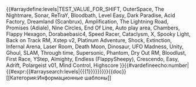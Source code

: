 {{#arraydefine:levels|TEST_VALUE_FOR_SHIFT,
OuterSpace,
The Nightmare,
Sonar,
ReTraY,
Bloodbath,
Level Easy,
Dark Paradise,
Acid Factory,
Dreamland (Scanbrux),
Amplification,
The Lightning Road,
Promises (Adiale),
Nine Circles,
End Of Line,
Auto play area,
Chambers,
Flappy Hexagon,
Dorabaebasic4,
Speed Racer,
Cataclysm,
X,
Spooky Light,
Back on Track RM,
Xstep v2,
Platinum Adventure,
Shock,
Extinction,
Infernal Arena,
Laser Room,
Death Moon,
Dinosaur,
UFO Madness,
Unity,
Ghoul,
SLAM,
Through time,
Supersonic,
Phantom,
Dry Out RM,
Bloodlust,
First Race,
YStep,
Almighty,
Endless (FlappySheepy),
Crescendo,
Easy,
Adrift,
Polargeist v01,
Mind Control,
Highscore
}}{{#vardefineecho:number|{{#expr:{{#arraysearch:levels|{{{1}}}}}}}}}<noinclude>{{doc}}[[Категория:Информационные шаблоны]]</noinclude>